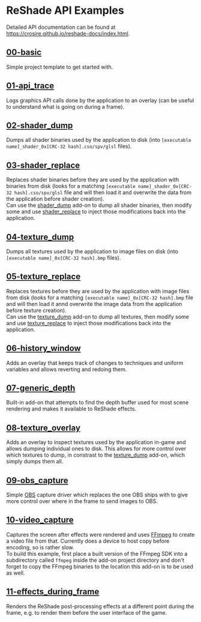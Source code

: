 ReShade API Examples
====================

Detailed API documentation can be found at https://crosire.github.io/reshade-docs/index.html.

## [00-basic](/examples/00-basic)

Simple project template to get started with.

## [01-api_trace](/examples/01-api_trace)

Logs graphics API calls done by the application to an overlay (can be useful to understand what is going on during a frame).

## [02-shader_dump](/examples/02-shader_dump)

Dumps all shader binaries used by the application to disk (into `[executable name]_shader_0x[CRC-32 hash].cso/spv/glsl` files).

## [03-shader_replace](/examples/03-shader_replace)

Replaces shader binaries before they are used by the application with binaries from disk (looks for a matching `[executable name]_shader_0x[CRC-32 hash].cso/spv/glsl` file and will then load it and overwrite the data from the application before shader creation).\
Can use the [shader_dump](#02-shader_dump) add-on to dump all shader binaries, then modify some and use [shader_replace](#03-shader_replace) to inject those modifications back into the application.

## [04-texture_dump](/examples/04-texture_dump)

Dumps all textures used by the application to image files on disk (into `[executable name]_0x[CRC-32 hash].bmp` files).

## [05-texture_replace](/examples/05-texture_replace)

Replaces textures before they are used by the application with image files from disk (looks for a matching `[executable name]_0x[CRC-32 hash].bmp` file and will then load it annd overwrite the image data from the application before texture creation).\
Can use the [texture_dump](#04-texture_dump) add-on to dump all textures, then modify some and use [texture_replace](#05-texture_replace) to inject those modifications back into the application.

## [06-history_window](/examples/06-history_window)

Adds an overlay that keeps track of changes to techniques and uniform variables and allows reverting and redoing them.

## [07-generic_depth](/examples/07-generic_depth)

Built-in add-on that attempts to find the depth buffer used for most scene rendering and makes it available to ReShade effects.

## [08-texture_overlay](/examples/08-texture_overlay)

Adds an overlay to inspect textures used by the application in-game and allows dumping individual ones to disk. This allows for more control over which textures to dump, in constrast to the [texture_dump](#04-texture_dump) add-on, which simply dumps them all.

## [09-obs_capture](/examples/09-obs_capture)

Simple [OBS](https://obsproject.com/) capture driver which replaces the one OBS ships with to give more control over where in the frame to send images to OBS.

## [10-video_capture](/examples/10-video_capture)

Captures the screen after effects were rendered and uses [FFmpeg](https://ffmpeg.org/) to create a video file from that. Currently does a device to host copy before encoding, so is rather slow.\
To build this example, first place a built version of the FFmpeg SDK into a subdirectory called `ffmpeg` inside the add-on project directory and don't forget to copy the FFmpeg binaries to the location this add-on is to be used as well.

## [11-effects_during_frame](/examples/11-effects_during_frame)

Renders the ReShade post-processing effects at a different point during the frame, e.g. to render them before the user interface of the game.
